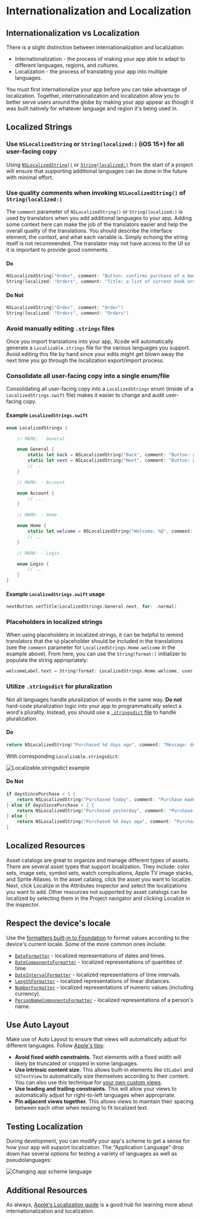 # Internationalization and Localization

## Internationalization vs Localization

There is a slight distinction between internationalization and localization:

* Internationalization - the process of making your app able to adapt to different languages, regions, and cultures.
* Localization - the process of translating your app into multiple languages.

You must first internationalize your app before you can take advantage of localization. Together, internationalization and localization allow you to better serve users around the globe by making your app appear as though it was built natively for whatever language and region it's being used in.

## Localized Strings

### Use `NSLocalizedString` or `String(localized:)` (iOS 15+) for all user-facing copy

Using [`NSLocalizedString()`](https://developer.apple.com/documentation/foundation/nslocalizedstring) or [`String(localized:)`](https://developer.apple.com/documentation/swift/string/3867985-init?changes=latest_minor) from the start of a project will ensure that supporting additional languages can be done in the future with minimal effort.

### Use quality comments when invoking `NSLocalizedString()` of `String(localized:)`

The `comment` parameter of `NSLocalizedString()` or `String(localized:)` is used by translators when you add additional languages to your app. Adding some context here can make the job of the translators easier and help the overall quality of the translations. You should describe the interface element, the context, and what each variable is. Simply echoing the string itself is not recommended. The translator may not have access to the UI so it is important to provide good comments.

#### Do

```swift
NSLocalizedString("Order", comment: "Button: confirms purchase of a book")
String(localized: "Orders", comment: "Title: a list of current book orders")
```

#### Do Not

```swift
NSLocalizedString("Order", comment: "Order")
String(localized: "Orders", comment: "Orders")
```

### Avoid manually editing `.strings` files

Once you import translations into your app, Xcode will automatically generate a `Localizable.strings` file for the various languages you support. Avoid editing this file by hand since your edits might get blown away the next time you go through the localization export/import process.

### Consolidate all user-facing copy into a single enum/file

Consolidating all user-facing copy into a `LocalizedStrings` enum (inside of a `LocalizedStrings.swift` file) makes it easier to change and audit user-facing copy.

#### Example `LocalizedStrings.swift`

```swift
enum LocalizedStrings {

    // MARK: - General

    enum General {
        static let back = NSLocalizedString("Back", comment: "Button: generic back button used throughout the app.")
        static let next = NSLocalizedString("Next", comment: "Button: generic next button used throughout the app.")
        // ...
    }

    // MARK: - Account

    enum Account {
        // ...
    }

    // MARK: - Home

    enum Home {
        static let welcome = NSLocalizedString("Welcome, %@", comment: "Message: home screen welcome. Translations should preserve the '%@' characters.")
        // ...
    }

    // MARK: - Login

    enum Login {
        // ...
    }
}
```

#### Example `LocalizedStrings.swift` usage

```swift
nextButton.setTitle(LocalizedStrings.General.next, for: .normal)
```

### Placeholders in localized strings

When using placeholders in localized strings, it can be helpful to remind translators that the `%@` placeholder should be included in the translations (see the `comment` parameter for `LocalizedStrings.Home.welcome` in the example above). From here, you can use the `String(format:)` initializer to populate the string appropriately:

```swift
welcomeLabel.text = String(format: LocalizedStrings.Home.welcome, user.name)
```

### Utilize `.stringsdict` for pluralization

Not all languages handle pluralization of words in the same way. **Do not** hard-code pluralization logic into your app to programmatically select a word's plurality. Instead, you should use a [`.stringsdict` file](https://developer.apple.com/library/archive/documentation/MacOSX/Conceptual/BPInternational/StringsdictFileFormat/StringsdictFileFormat.html) to handle pluralization.

#### Do

```swift
return NSLocalizedString("Purchased %d days ago", comment: "Message: describes when items were purchased")
```

With corresponding `Localizable.stringsdict`:

![Localizable.stringsdict example](./Images/localizable-stringsdict-example.png)

#### Do Not

```swift
if daysSincePurchase < 1 {
    return NSLocalizedString("Purchased today", comment: "Purchase made today.")
} else if daysSincePurchase < 2 {
    return NSLocalizedString("Purchased yesterday", comment: "Purchase made yesterday.")
} else {
    return NSLocalizedString("Purchased %d days ago", comment: "Purchase made '%d' days ago.")
}
```

## Localized Resources

Asset catalogs are great to organize and manage different types of assets. There are several asset types that support localization. They include: color sets, image sets, symbol sets, watch complications, Apple TV image stacks, and Sprite Atlases. In the asset catalog, click the asset you want to localize. Next, click Localize in the Attributes inspector and select the localizations you want to add. Other resources not supported by asset catalogs can be localized by selecting them in the Project navigator and clicking Localize in the inspector.

## Respect the device's locale

Use the [formatters built-in to Foundation](https://developer.apple.com/documentation/foundation/formatter#overview) to format values according to the device's current locale. Some of the more common ones include:

* [`DateFormatter`](https://developer.apple.com/documentation/foundation/dateformatter) - localized representations of dates and times.
* [`DateComponentsFormatter`](https://developer.apple.com/documentation/foundation/datecomponentsformatter) - localized representations of quantities of time.
* [`DateIntervalFormatter`](https://developer.apple.com/documentation/foundation/dateintervalformatter) - localized representations of time intervals.
* [`LengthFormatter`](https://developer.apple.com/documentation/foundation/lengthformatter) - localized representations of linear distances.
* [`NumberFormatter`](https://developer.apple.com/documentation/foundation/numberformatter) - localized representations of numeric values (including currency).
* [`PersonNameComponentsFormatter`](https://developer.apple.com/documentation/foundation/personnamecomponentsformatter) - localized representations of a person's name.

## Use Auto Layout

Make use of Auto Layout to ensure that views will automatically adjust for different languages. Follow [Apple's tips](https://developer.apple.com/library/archive/documentation/MacOSX/Conceptual/BPInternational/InternationalizingYourUserInterface/InternationalizingYourUserInterface.html#//apple_ref/doc/uid/10000171i-CH3-SW10):

* **Avoid fixed width constraints.** Text elements with a fixed width will likely be truncated or cropped in some languages.
* **Use intrinsic content size.** This allows built-in elements like `UILabel` and `UITextView` to automatically size themselves according to their content. You can also use this technique for [your own custom views](https://developer.apple.com/documentation/uikit/uiview/1622600-intrinsiccontentsize).
* **Use leading and trailing constraints.** This will allow your views to automatically adjust for right-to-left languages when appropriate.
* **Pin adjacent views together.** This allows views to maintain their spacing between each other when resizing to fit localized text.

## Testing Localization

During development, you can modify your app's scheme to get a sense for how your app will support localization. The "Application Language" drop down has several options for testing a variety of languages as well as pseudolanguages:

![Changing app scheme language](Images/testing-localization-scheme-language.png)

## Additional Resources

As always, [Apple's Localization guide](https://developer.apple.com/localization/) is a good hub for learning more about internationalization and localization.
